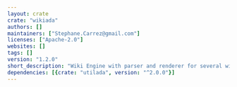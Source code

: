 ```yaml
---
layout: crate
crate: "wikiada"
authors: []
maintainers: ["Stephane.Carrez@gmail.com"]
licenses: ["Apache-2.0"]
websites: []
tags: []
version: "1.2.0"
short_description: "Wiki Engine with parser and renderer for several wiki syntaxes"
dependencies: [{crate: "utilada", version: "^2.0.0"}]
---
```



